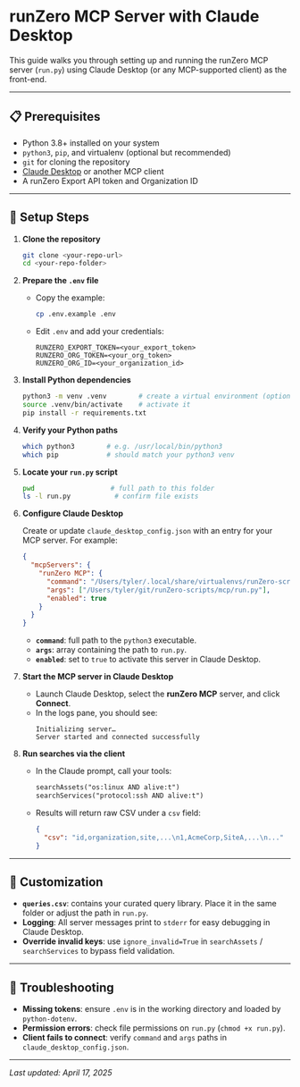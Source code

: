 # runZero MCP Server with Claude Desktop

This guide walks you through setting up and running the runZero MCP server (`run.py`) using Claude Desktop (or any MCP-supported client) as the front-end.

---

## 📋 Prerequisites

- Python 3.8+ installed on your system
- `python3`, `pip`, and virtualenv (optional but recommended)
- `git` for cloning the repository
- [Claude Desktop](https://claude.ai/desktop) or another MCP client
- A runZero Export API token and Organization ID

---

## 🚀 Setup Steps

1. **Clone the repository**
   ```bash
   git clone <your-repo-url>
   cd <your-repo-folder>
   ```

2. **Prepare the `.env` file**
   - Copy the example:
     ```bash
     cp .env.example .env
     ```
   - Edit `.env` and add your credentials:
     ```dotenv
     RUNZERO_EXPORT_TOKEN=<your_export_token>
     RUNZERO_ORG_TOKEN=<your_org_token>
     RUNZERO_ORG_ID=<your_organization_id>
     ```

3. **Install Python dependencies**
   ```bash
   python3 -m venv .venv        # create a virtual environment (optional)
   source .venv/bin/activate    # activate it
   pip install -r requirements.txt
   ```

4. **Verify your Python paths**
   ```bash
   which python3        # e.g. /usr/local/bin/python3
   which pip            # should match your python3 venv
   ```

5. **Locate your `run.py` script**
   ```bash
   pwd                   # full path to this folder
   ls -l run.py           # confirm file exists
   ```

6. **Configure Claude Desktop**

   Create or update `claude_desktop_config.json` with an entry for your MCP server. For example:
   ```json
   {
     "mcpServers": {
       "runZero MCP": {
         "command": "/Users/tyler/.local/share/virtualenvs/runZero-scripts-VoSeJ_A1/bin/python3",
         "args": ["/Users/tyler/git/runZero-scripts/mcp/run.py"],
         "enabled": true
       }
     }
   }
   ```

   - **`command`**: full path to the `python3` executable.
   - **`args`**: array containing the path to `run.py`.
   - **`enabled`**: set to `true` to activate this server in Claude Desktop.

7. **Start the MCP server in Claude Desktop**
   - Launch Claude Desktop, select the **runZero MCP** server, and click **Connect**.
   - In the logs pane, you should see:
     ```text
     Initializing server…
     Server started and connected successfully
     ```

8. **Run searches via the client**
   - In the Claude prompt, call your tools:
     ```txt
     searchAssets("os:linux AND alive:t")
     searchServices("protocol:ssh AND alive:t")
     ```
   - Results will return raw CSV under a `csv` field:
     ```json
     {
       "csv": "id,organization,site,...\n1,AcmeCorp,SiteA,...\n..."
     }
     ```

---

## 🔧 Customization

- **`queries.csv`**: contains your curated query library. Place it in the same folder or adjust the path in `run.py`.
- **Logging**: All server messages print to `stderr` for easy debugging in Claude Desktop.
- **Override invalid keys**: use `ignore_invalid=True` in `searchAssets` / `searchServices` to bypass field validation.

---

## 📝 Troubleshooting

- **Missing tokens**: ensure `.env` is in the working directory and loaded by `python-dotenv`.
- **Permission errors**: check file permissions on `run.py` (`chmod +x run.py`).
- **Client fails to connect**: verify `command` and `args` paths in `claude_desktop_config.json`.

---

*Last updated: April 17, 2025*


